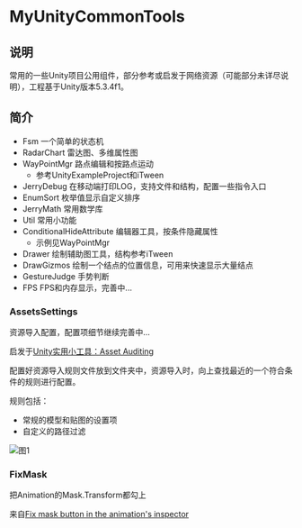 # MyUnityCommonTools

## 说明

常用的一些Unity项目公用组件，部分参考或启发于网络资源（可能部分未详尽说明），工程基于Unity版本5.3.4f1。

## 简介

- Fsm 一个简单的状态机
- RadarChart 雷达图、多维属性图
- WayPointMgr 路点编辑和按路点运动 
	- 参考UnityExampleProject和iTween
- JerryDebug 在移动端打印LOG，支持文件和结构，配置一些指令入口
- EnumSort 枚举值显示自定义排序
- JerryMath 常用数学库
- Util 常用小功能
- ConditionalHideAttribute 编辑器工具，按条件隐藏属性
	- 示例见WayPointMgr
- Drawer 绘制辅助图工具，结构参考iTween
- DrawGizmos 绘制一个结点的位置信息，可用来快速显示大量结点
- GestureJudge 手势判断
- FPS FPS和内存显示，完善中...

### AssetsSettings 

资源导入配置，配置项细节继续完善中...

启发于[Unity实用小工具：Asset Auditing](http://forum.china.unity3d.com/forum.php?mod=viewthread&tid=19957&extra=page%3D1%26filter%3Dtypeid%26typeid%3D18)

配置好资源导入规则文件放到文件夹中，资源导入时，向上查找最近的一个符合条件的规则进行配置。

规则包括：

- 常规的模型和贴图的设置项
- 自定义的路径过滤

![图1](http://laijingfeng.github.io/MyUnityCommonTools/images/image00.png)

### FixMask

把Animation的Mask.Transform都勾上

来自[Fix mask button in the animation's inspector](http://forum.unity3d.com/threads/fix-mask-button-in-the-animations-inspector.224017/)